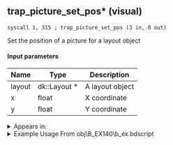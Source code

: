 ## trap_picture_set_pos* (visual)

`syscall 1, 315 ; trap_picture_set_pos (3 in, 0 out)`

Set the position of a picture for a layout object

#### Input parameters
| Name | Type | Description
|------|------|------------
| layout   | dk::Layout *   | A layout object
| x   | float   | X coordinate
| y   | float   | Y coordinate




<details>
	<summary>Appears in:</summary>
| filename | Entity (obj)
|----------|-------------
| obj\B_EX140\b_ex.bdscript       | ((B) Xigbar)          
| obj\B_EX140_LV99\b_ex.bdscript       | ((B99) Xigbar (Limit Cut))          

</details>

<details>
	<summary>Example Usage From obj\B_EX140\b_ex.bdscript</summary>
```
L21874:
 popToSp 0
 pushFromFSpVal 212
 cfti 
 pushImmf 3
 divf 
 popToSp 4
 pushImmf 0
 pushImmf 2
 pushFromFSp 4
 gosub 8, L21962
 popToSp 12
 pushImmf 32
 pushImmf 40
 pushFromFSp 4
 gosub 8, L21962
 popToSp 8
 pushFromPSpVal 92
 pushFromFSp 12
 pushFromFSp 8
 gosub 8, L21053
 pushImmf 4
 pushImmf 12
 pushFromFSp 4
 gosub 8, L21962
 popToSp 12
 pushImmf 182
 pushImmf 104
 pushFromFSp 4
 gosub 8, L21962
 popToSp 8
 pushFromPSpVal 104
 pushFromFSp 12
 pushFromFSp 8
 gosub 8, L21053
 pushFromFSpVal 88
 pushFromPSpVal 92
 gosub 8, L21980
 pushFromPSpVal 104
 gosub 8, L21980
 syscall 1, 315 ; trap_picture_set_pos (3 in, 0 out)
 ret
```
</details>

